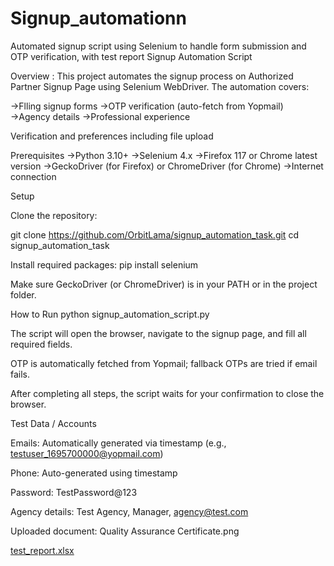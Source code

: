 # Signup_automationn
Automated signup script using Selenium to handle form submission and OTP verification, with test report
Signup Automation Script



Overview : 
This project automates the signup process on Authorized Partner Signup Page using Selenium WebDriver.
The automation covers:

→Flling signup forms
→OTP verification (auto-fetch from Yopmail)
→Agency details
→Professional experience

Verification and preferences including file upload

Prerequisites
→Python 3.10+
→Selenium 4.x
→Firefox 117 or Chrome latest version
→GeckoDriver (for Firefox) or ChromeDriver (for Chrome)
→Internet connection

Setup

Clone the repository:

git clone https://github.com/OrbitLama/signup_automation_task.git
cd signup_automation_task


Install required packages:
pip install selenium

Make sure GeckoDriver (or ChromeDriver) is in your PATH or in the project folder.

How to Run
python signup_automation_script.py


The script will open the browser, navigate to the signup page, and fill all required fields.

OTP is automatically fetched from Yopmail; fallback OTPs are tried if email fails.

After completing all steps, the script waits for your confirmation to close the browser.

Test Data / Accounts

Emails: Automatically generated via timestamp (e.g., testuser_1695700000@yopmail.com)

Phone: Auto-generated using timestamp

Password: TestPassword@123

Agency details: Test Agency, Manager, agency@test.com

Uploaded document: Quality Assurance Certificate.png



[test_report.xlsx](https://github.com/user-attachments/files/22566200/test_report.xlsx)

